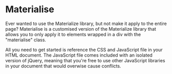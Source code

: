 # Materialise
Ever wanted to use the Materialize library, but not make it apply to the entire page? Materialise is a customised version of the Materialize library that allows you to only apply it to elements wrapped in a div with the "materialise" class.

All you need to get started is reference the CSS and JavaScript file in your HTML document. The JavaScript file comes included with an isolated version of jQuery, meaning that you're free to use other JavaScript libraries in your document that would overwise cause conflicts.
